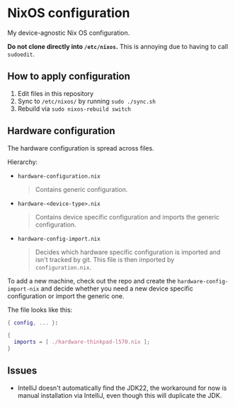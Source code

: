 # NixOS configuration

My device-agnostic Nix OS configuration.

**Do not clone directly into `/etc/nixos`.** This is annoying due to having to
call `sudoedit`.

## How to apply configuration

1. Edit files in this repository
2. Sync to `/etc/nixos/` by running `sudo ./sync.sh`
3. Rebuild via `sudo nixos-rebuild switch`

## Hardware configuration

The hardware configuration is spread across files.

Hierarchy:

* `hardware-configuration.nix`
  > Contains generic configuration.
* `hardware-<device-type>.nix`
  > Contains device specific configuration and imports the generic configuration.
* `hardware-config-import.nix`
  > Decides which hardware specific configuration is imported and isn't tracked
  > by git. This file is then imported by `configuration.nix`.

To add a new machine, check out the repo and create the
`hardware-config-import-nix` and decide whether you need a new device specific
configuration or import the generic one.

The file looks like this:

```nix
{ config, ... }:

{
  imports = [ ./hardware-thinkpad-l570.nix ];
}
```

## Issues

* IntelliJ doesn't automatically find the JDK22, the workaround for now is
  manual installation via IntelliJ, even though this will duplicate the JDK.

